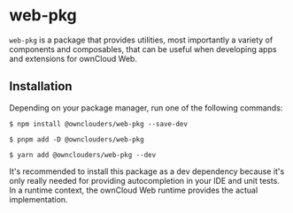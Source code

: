 # web-pkg

`web-pkg` is a package that provides utilities, most importantly a variety of components and composables, that can be useful when developing apps and extensions for ownCloud Web.

## Installation

Depending on your package manager, run one of the following commands:

```
$ npm install @ownclouders/web-pkg --save-dev

$ pnpm add -D @ownclouders/web-pkg

$ yarn add @ownclouders/web-pkg --dev
```

It's recommended to install this package as a dev dependency because it's only really needed for providing autocompletion in your IDE and unit tests. In a runtime context, the ownCloud Web runtime provides the actual implementation.

